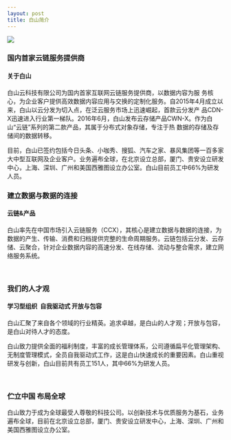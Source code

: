 ```yaml
---
layout: post
title: 白山简介
---
```


<div class="headimg-box head-img">
    <img src="{{ site.baseurl }}/public/image/brief.png" class="img">
</div>

<div class="list_brief">

	
<h3>国内首家云链服务提供商</h3>
<h4>关于白山</h4>
<p>白山云科技有限公司为国内首家互联网云链服务提供商，以数据内容为服 务核心，为企业客户提供高效数据内容应用与交换的定制化服务。自2015年4月成立以来，白山以云分发为切入点，在泛云服务市场上迅速崛起，首款云分发产 品CDN-X迅速进入行业第一梯队。2016年6月，白山发布云存储产品CWN-X。作为白山“云链”系列的第二款产品，其属于分布式对象存储，专注于热 数据的存储及存储间的数据转移。</p>
<p>目前，白山已签约包括今日头条、小咖秀、搜狐、汽车之家、暴风集团等一百多家大中型互联网及企业客户。业务遍布全球，在北京设立总部，厦门、贵安设立研发中心，上海、深圳、广州和美国西雅图设立办公室。白山目前员工中66%为研发人员。</p>
<h3>建立数据与数据的连接</h3>
<h4>云链&amp;产品</h4>
<p>白山率先在中国市场引入云链服务（CCX），其核心是建立数据与数据的连接，为数据的产生、传输、消费和归档提供完整的生命周期服务。云链包括云分发、云存储、云聚合，针对企业数据内容的高速分发、在线存储、流动与整合需求，建立网络服务系统。</p>
<p>&nbsp;</p>
<h3>我们的人才观</h3>
<h4>学习型组织&nbsp; 自我驱动式 开放与包容</h4>
<p>白山汇聚了来自各个领域的行业精英。追求卓越，是白山的人才观；开放与包容，是白山对待人才的态度。</p>
<p>白山致力提供全面的福利制度，丰富的成长管理体系，公司遵循扁平化管理架构、无制度管理模式，全员自我驱动式工作，这是白山快速成长的重要因素。白山重视研发与创新，白山目前共有员工151人，其中66%为研发人员。</p>
<p>&nbsp;</p>
<h3>伫立中国 布局全球</h3>
<p>白山致力于成为全球最受人尊敬的科技公司。以创新技术与优质服务为基石，业务遍布全球，目前在北京设立总部，厦门、贵安设立研发中心，上海、深圳、广州和美国西雅图设立办公室。<br>
<br>
<br>
&nbsp;</p>
</div>
